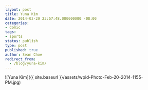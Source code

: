 ```yaml
---
layout: post
title: Yuna Kim
date: 2014-02-20 23:57:48.000000000 -08:00
categories:
- Comic
tags:
- sports
status: publish
type: post
published: true
author: Sean Choe
redirect_from:
  - /blog/yuna-kim/
---
```

![Yuna Kim]({{ site.baseurl }}/assets/wpid-Photo-Feb-20-2014-1155-PM.jpg)
